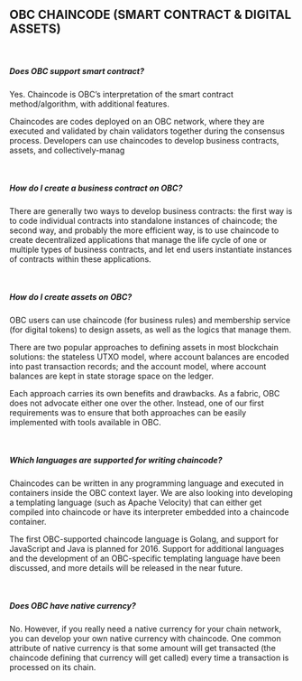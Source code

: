 ## OBC CHAINCODE (SMART CONTRACT & DIGITAL ASSETS)

&nbsp;
##### Does OBC support smart contract?
Yes. Chaincode is OBC’s interpretation of the smart contract method/algorithm, with additional features.

Chaincodes are codes deployed on an OBC network, where they are executed and validated by chain validators together during the consensus process. Developers can use chaincodes to develop business contracts, assets, and collectively-manag

&nbsp;
##### How do I create a business contract on OBC?
There are generally two ways to develop business contracts: the first way is to code individual contracts into standalone instances of chaincode; the second way, and probably the more efficient way, is to use chaincode to create decentralized applications that manage the life cycle of one or multiple types of business contracts, and let end users instantiate instances of contracts within these applications. 

&nbsp;
##### How do I create assets on OBC?
OBC users can use chaincode (for business rules) and membership service (for digital tokens) to design assets, as well as the logics that manage them.

There are two popular approaches to defining assets in most blockchain solutions: the stateless UTXO model, where account balances are encoded into past transaction records; and the account model, where account balances are kept in state storage space on the ledger.

Each approach carries its own benefits and drawbacks. As a fabric, OBC does not advocate either one over the other. Instead, one of our first requirements was to ensure that both approaches can be easily implemented with tools available in OBC.

&nbsp;
##### Which languages are supported for writing chaincode?
Chaincodes can be written in any programming language and executed in containers inside the OBC context layer. We are also looking into developing a templating language (such as Apache Velocity) that can either get compiled into chaincode or have its interpreter embedded into a chaincode container.

The first OBC-supported chaincode language is Golang, and support for JavaScript and Java is planned for 2016. Support for additional languages and the development of an OBC-specific templating language have been discussed, and more details will be released in the near future.

&nbsp;
##### Does OBC have native currency?
No. However, if you really need a native currency for your chain network, you can develop your own native currency with chaincode. One common attribute of native currency is that some amount will get transacted (the chaincode defining that currency will get called) every time a transaction is processed on its chain.

